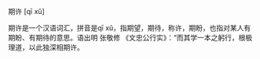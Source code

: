 

期许 [qī xǔ]

期许是一个汉语词汇，拼音是qī xǔ，指期望，期待，称许，期盼，也指对某人有期盼、有期待的意思。语出明 张敬修 《文忠公行实》：“而其学一本之躬行，根极理道，以此独深相期许。